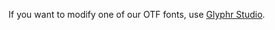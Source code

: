 If you want to modify one of our OTF fonts, use [Glyphr Studio](https://www.glyphrstudio.com/online/).